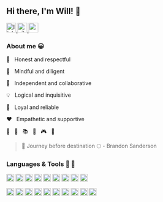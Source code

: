 
## Hi there, I'm Will! 👋

<a href='https://www.linkedin.com/in/orenjiku/' >
  <img src='https://img.shields.io/badge/Orenjiku-0077B5?logo=linkedin&logoColor=white' alt='linkedin' height='25px' /> 
</a>
<a href='https://www.github.com/Orenjiku/' >
  <img src='https://img.shields.io/badge/Orenjiku-100000?logo=github&logoColor=white' alt='github' height='25px'/> 
</a>
<a href='mailto: wdchang86@gmail.com' >
  <img src='https://img.shields.io/badge/Orenjiku-D14836?logo=gmail&logoColor=white' alt='gmail' height='25px'/> 
</a>

### About me :grinning:

:star2: &nbsp; Honest and respectful  

:eyes: &nbsp; Mindful and diligent  

:wolf: &nbsp; Independent and collaborative  

:bulb: &nbsp; Logical and inquisitive  

:honeybee: &nbsp; Loyal and reliable   

:heart: &nbsp; Empathetic and supportive  

:runner: &nbsp; :bicyclist: &nbsp; :books: &nbsp; :game_die: &nbsp; :video_game: &nbsp; :bread:  

> :rocket: Journey before destination :full_moon: - Brandon Sanderson

### Languages & Tools :speech_balloon: :hammer:
<span><img src='https://img.shields.io/badge/JavaScript-323330?logo=javascript&logoColor=F7DF1E' alt='js' height='20px'/>
<img src='https://img.shields.io/badge/React-20232A?logo=react&logoColor=61DAFB' alt='react' height='20px'/>
<img src='https://img.shields.io/badge/Redux-593D88?logo=redux&logoColor=white' alt='redux' height='20px'/>
<img src='https://img.shields.io/badge/HTML5-E34F26?logo=html5&logoColor=white' alt='html' height='20px'/>
<img src='https://img.shields.io/badge/CSS3-1572B6?logo=css3&logoColor=white' alt='css' height='20px'/>
<img src='https://img.shields.io/badge/jQuery-FF9E0F?logo=jquery&logoColor=white' alt='jquery' height='20px'/>
<img src='https://img.shields.io/badge/Axios-5455FE?logoColor=black' alt='axios' height='20px'/>
<img src='https://img.shields.io/badge/Babel-F7DF1E?logo=babel&logoColor=black' alt='babel' height='20px'/>
<img src='https://img.shields.io/badge/Webpack-8DD6F9?logo=webpack&logoColor=black' alt='webpack' height='20px'/></span>

<span><img src='https://img.shields.io/badge/Node.js-43853D?logo=node.js&logoColor=white' alt='nodejs' height='20px'/>
<img src='https://img.shields.io/badge/Express-000000?logo=express&logoColor=white' alt='express' height='20px'/>
<img src='https://img.shields.io/badge/MySQL-7E7E7E?logo=mysql&logoColor=white' alt='mysql' height='20px'/>
<img src='https://img.shields.io/badge/MongoDB-4EA94B?logo=mongodb&logoColor=white' alt='mongodb' height='20px'/>
<img src='https://img.shields.io/badge/npm-CB3837?logo=npm&logoColor=white' alt='npm' height='20px'/>
<img src='https://img.shields.io/badge/Yarn-2C8EBB?logo=yarn&logoColor=white' alt='yarn' height='20px'/>
<img src='https://img.shields.io/badge/Git-F05032?logo=git&logoColor=white' alt='git' height='20px'/>
<img src='https://img.shields.io/badge/Postman-FF6C37?logo=Postman&logoColor=white' alt='postman' height='20px'/>
<img src='https://img.shields.io/badge/Heroku-430098?logo=heroku&logoColor=white' alt='heroku' height='20px'/>
<img src='https://img.shields.io/badge/VS Code-0078D4?logo=visual%20studio%20code&logoColor=white' alt='vscode' height='20px'/></span>
